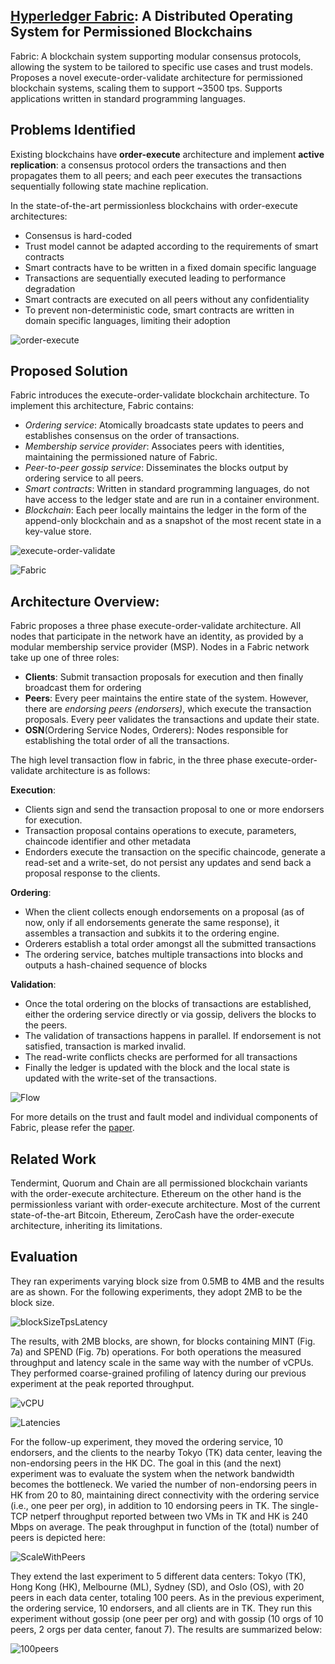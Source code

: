 ## [Hyperledger Fabric](https://dl.acm.org/citation.cfm?id=3190538): A Distributed Operating System for Permissioned Blockchains

Fabric: A blockchain system supporting modular consensus protocols, allowing the system to be tailored to specific use cases 
and trust models. Proposes a novel execute-order-validate architecture for permissioned blockchain systems, scaling them to 
support ~3500 tps. Supports applications written in standard programming languages.

## Problems Identified

Existing blockchains have **order-execute** architecture and implement **active replication**: a consensus protocol 
orders the transactions and then propagates them to all peers; and each peer executes the transactions sequentially 
following state machine replication. 

In the state-of-the-art permissionless blockchains with order-execute architectures:
- Consensus is hard-coded
- Trust model cannot be adapted according to the requirements of smart contracts
- Smart contracts have to be written in a fixed domain specific language
- Transactions are sequentially executed leading to performance degradation
- Smart contracts are executed on all peers without any confidentiality
- To prevent non-deterministic code, smart contracts are written in domain specific languages, limiting their adoption

![order-execute](https://github.com/SoujanyaPonnapalli/ScalingBlockchains/blob/master/Images/HyperLedger/order-execute.png)

## Proposed Solution

Fabric introduces the execute-order-validate blockchain architecture. To implement this architecture, Fabric contains:
- *Ordering service*: Atomically broadcasts state updates to peers and establishes consensus on the order of transactions. 
- *Membership service provider*: Associates peers with identities, maintaining the permissioned nature of Fabric.
- *Peer-to-peer gossip service*: Disseminates the blocks output by ordering service to all peers.
- *Smart contracts*: Written in standard programming languages, do not have access to the ledger state and are run in a 
container environment.
- *Blockchain*: Each peer locally maintains the ledger in the form of the append-only blockchain and as a snapshot of the most 
recent state in a key-value store.

![execute-order-validate](https://github.com/SoujanyaPonnapalli/ScalingBlockchains/blob/master/Images/HyperLedger/execute-order-validate.png)

![Fabric](https://github.com/SoujanyaPonnapalli/ScalingBlockchains/blob/master/Images/HyperLedger/Fabric.png)

## Architecture Overview: 

Fabric proposes a three phase execute-order-validate architecture.
All nodes that participate in the network have an identity, as provided by a modular membership service provider (MSP).
Nodes in a Fabric network take up one of three roles:
- **Clients**: Submit transaction proposals for execution and then finally broadcast them for ordering
- **Peers**: Every peer maintains the entire state of the system. However, there are *endorsing peers (endorsers)*, which 
execute the transaction proposals. Every peer validates the transactions and update their state.
- **OSN**(Ordering Service Nodes, Orderers): Nodes responsible for establishing the total order of all the transactions.

The high level transaction flow in fabric, in the three phase execute-order-validate architecture is as follows:

**Execution**: 
- Clients sign and send the transaction proposal to one or more endorsers for execution.
- Transaction proposal contains operations to execute, parameters, chaincode identifier and other metadata
- Endorders execute the transaction on the specific chaincode, generate a read-set and a write-set, 
do not persist any updates and send back a proposal response to the clients.

**Ordering**:
- When the client collects enough endorsements on a proposal (as of now, only if all endorsements generate the same response), 
it assembles a transaction and subkits it to the ordering engine.
- Orderers establish a total order amongst all the submitted transactions
- The ordering service, batches multiple transactions into blocks and outputs a hash-chained sequence of blocks

**Validation**:
- Once the total ordering on the blocks of transactions are established, either the ordering service directly or via gossip, 
delivers the blocks to the peers.
- The validation of transactions happens in parallel. If endorsement is not satisfied, transaction is marked invalid.
- The read-write conflicts checks are performed for all transactions
- Finally the ledger is updated with the block and the local state is updated with the write-set of the transactions.

![Flow](https://github.com/SoujanyaPonnapalli/ScalingBlockchains/blob/master/Images/HyperLedger/Flow.png)

For more details on the trust and fault model and individual components of Fabric, please refer the [paper](https://dl.acm.org/citation.cfm?id=3190538). 

## Related Work

Tendermint, Quorum and Chain are all permissioned blockchain variants with the order-execute architecture. Ethereum on the 
other hand is the permissionless variant with order-execute architecture. Most of the current state-of-the-art Bitcoin, 
Ethereum, ZeroCash have the order-execute architecture, inheriting its limitations.

## Evaluation

They ran experiments varying block size from 0.5MB to 4MB and the results are as shown. 
For the following experiments, they adopt 2MB to be the block size. 

![blockSizeTpsLatency](https://github.com/SoujanyaPonnapalli/ScalingBlockchains/blob/master/Images/HyperLedger/TpsLatencyWithBlockSize.png)

The results, with 2MB blocks, are shown, for blocks containing MINT (Fig. 7a) and SPEND (Fig. 7b) operations. 
For both operations the measured throughput and latency scale in the same way with the number of vCPUs. 
They performed coarse-grained profiling of latency during our previous experiment at the peak reported throughput.

![vCPU](https://github.com/SoujanyaPonnapalli/ScalingBlockchains/blob/master/Images/HyperLedger/CpuThroughput.png)

![Latencies](https://github.com/SoujanyaPonnapalli/ScalingBlockchains/blob/master/Images/HyperLedger/Latencies.png)

For the follow-up experiment, they moved the ordering service, 10 endorsers, and the clients to the nearby 
Tokyo (TK) data center, leaving the non-endorsing peers in the HK DC. The goal in this (and the next) experiment was to
evaluate the system when the network bandwidth becomes the bottleneck. We varied the number of non-endorsing peers in HK 
from 20 to 80, maintaining direct connectivity with the ordering service (i.e., one peer per org), in addition to 10 endorsing 
peers in TK. The single-TCP netperf throughput reported between two VMs in TK and HK is 240 Mbps on average. The peak 
throughput in function of the (total) number of peers is depicted here:

![ScaleWithPeers](https://github.com/SoujanyaPonnapalli/ScalingBlockchains/blob/master/Images/HyperLedger/ScaleWithPeers.png)

They extend the last experiment to 5 different data centers: Tokyo (TK), Hong Kong (HK), Melbourne (ML), Sydney (SD), and 
Oslo (OS), with 20 peers in each data center, totaling 100 peers. As in the previous experiment, the ordering service, 
10 endorsers, and all clients are in TK. They run this experiment without gossip (one peer per org) and 
with gossip (10 orgs of 10 peers, 2 orgs per data center, fanout 7). The results are summarized below:

![100peers](https://github.com/SoujanyaPonnapalli/ScalingBlockchains/blob/master/Images/HyperLedger/100Peers.png)
